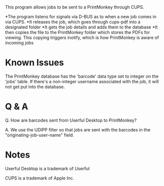 This program allows jobs to be sent to a PrintMonkey through CUPS.

*The program listens for signals via D-BUS as to when a new job comes in via CUPS.
*It releases the job, which goes through cups-pdf into a designated folder
*It gets the job details and adds them to the database
*It then copies the file to the PrintMonkey folder which stores the PDFs for viewing. This copying triggers inotify, which is how PrintMonkey is aware of incoming jobs

Known Issues
============
The PrintMonkey database has the 'barcode' data type set to integer on the 'jobs' table. If there's a non-integer username associated with the job, it will not get put into the database.

Q & A
=====
Q. How are barcodes sent from Userful Desktop to PrintMonkey?

A. We use the UDIPP filter so that jobs are sent with the barcodes in the "originating-job-user-name" field.

Notes
=====
Userful Desktop is a trademark of Userful

CUPS is a trademark of Apple Inc.
